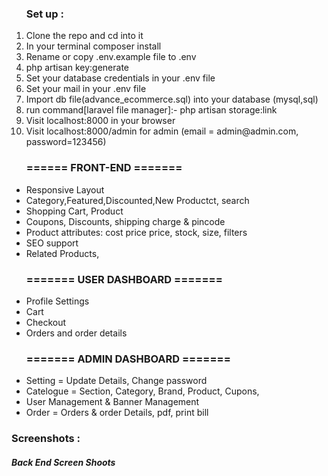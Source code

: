 <ol type="1">
    <h3>
        Set up :
    </h3>
    <li>Clone the repo and cd into it</li>
    <li>In your terminal composer install</li>
    <li>Rename or copy .env.example file to .env</li>
    <li>php artisan key:generate</li>
    <li>Set your database credentials in your .env file</li>
    <li>Set your mail in your .env file </li>
    <li>Import db file(advance_ecommerce.sql) into your database (mysql,sql)</li>
    <li>run command[laravel file manager]:- php artisan storage:link</li>
    <li>Visit localhost:8000 in your browser</li>
    <li>Visit localhost:8000/admin for admin (email = admin@admin.com, password=123456)</li>
</ol>
<ul> 
    <h3>
        ====== FRONT-END =======
    </h3>
    <li>Responsive Layout</li>
    <li>Category,Featured,Discounted,New Productct, search</li>
    <li>Shopping Cart, Product </li>
    <li>Coupons, Discounts, shipping charge & pincode</li>
    <li>Product attributes: cost price price, stock, size, filters</li>
    <li>SEO support</li>
    <li>Related Products,</li>

</ul>
<ul>
    <h3>======= USER DASHBOARD =======</h3>
    <li>Profile Settings</li>
    <li>Cart</li>
    <li>Checkout</li>
    <li>Orders and order details</li>
</ul>
<ul>
    <h3>======= ADMIN DASHBOARD =======</h3>
    <li>Setting = Update Details, Change password</li>
    <li>Catelogue = Section, Category, Brand, Product, Cupons, </li>
    <li>User Management & Banner Management</li>
    <li>Order = Orders & order Details, pdf, print bill</li>    
</ul>
<h3>Screenshots :</h3>
<h5>Back End Screen Shoots</h5>
<img scr="https://github.com/kishorpun67/laravel_ecommerc/assets/71880698/e54285aa-61e4-4213-a6f0-0ed6331031d0">
<img scr="https://github.com/kishorpun67/laravel_ecommerc/assets/71880698/6f8e49ab-041a-4469-865b-201c4390893e">
<img scr="https://github.com/kishorpun67/laravel_ecommerc/assets/71880698/3946abdc-0cd4-42b7-aaca-e0b38f1789fd">
<img scr="https://github.com/kishorpun67/laravel_ecommerc/assets/71880698/9d40a739-1943-4eaf-90ef-545a920ad66a">
<img scr="(https://github.com/kishorpun67/laravel_ecommerc/assets/71880698/0314a620-a7ea-41de-b59c-57ebea3bdac5">
<img scr="https://github.com/kishorpun67/laravel_ecommerc/assets/71880698/5aa13c04-80f9-4f0c-944a-d347f3caac4c">
<img scr="(https://github.com/kishorpun67/laravel_ecommerc/assets/71880698/c8d8e95d-1c2d-47d2-8e1c-b37d3afc12c5">
<img scr="https://github.com/kishorpun67/laravel_ecommerc/assets/71880698/81e45677-786c-45c4-a6d7-6858c243335c">
<img scr="https://github.com/kishorpun67/laravel_ecommerc/assets/71880698/e00b49df-f2b5-4494-856a-72b671cf0516">
<img scr="https://github.com/kishorpun67/laravel_ecommerc/assets/71880698/ef7d7cd1-95b7-47bd-afca-3bde2f1e6d1c">
<img scr="https://github.com/kishorpun67/laravel_ecommerc/assets/71880698/8c33515c-7cf1-4e36-a669-2bf406cdbc1c">
<img scr="(https://github.com/kishorpun67/laravel_ecommerc/assets/71880698/f2e32ea2-84fb-41da-9106-1017be624c0c">
<img scr="https://github.com/kishorpun67/laravel_ecommerc/assets/71880698/aa5721b8-4e37-4fd9-9395-b1d6acdbdfb7">
<img scr=" ">
<img scr=" ">
<img scr=" ">
<img scr=" ">
<img scr=" ">
<img scr=" ">
<img scr=" ">






